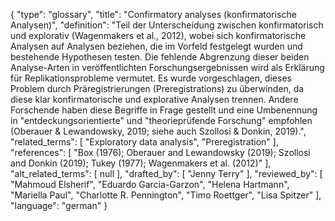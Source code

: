 {
    "type": "glossary",
    "title": "Confirmatory analyses (konfirmatorische Analysen)",
    "definition": "Teil der Unterscheidung zwischen konfirmatorisch und explorativ (Wagenmakers et al., 2012), wobei sich konfirmatorische Analysen auf Analysen beziehen, die im Vorfeld festgelegt wurden und bestehende Hypothesen testen. Die fehlende Abgrenzung dieser beiden Analyse-Arten in veröffentlichten Forschungsergebnissen wird als Erklärung für Replikationsprobleme vermutet. Es wurde vorgeschlagen, dieses Problem durch Präregistrierungen (Preregistrations) zu überwinden, da diese klar konfirmatorische und explorative Analysen trennen. Andere Forschende haben diese Begriffe in Frage gestellt und eine Umbenennung in \"entdeckungsorientierte\" und \"theorieprüfende Forschung\" empfohlen (Oberauer & Lewandowsky, 2019; siehe auch Szollosi & Donkin, 2019).",
    "related_terms": [
        "Exploratory data analysis",
        "Preregistration"
    ],
    "references": [
        "Box (1976); Oberauer and Lewandowsky (2019); Szollosi and Donkin (2019); Tukey (1977); Wagenmakers et al. (2012)"
    ],
    "alt_related_terms": [
        null
    ],
    "drafted_by": [
        "Jenny Terry"
    ],
    "reviewed_by": [
        "Mahmoud Elsherif",
        "Eduardo Garcia-Garzon",
        "Helena Hartmann",
        "Mariella Paul",
        "Charlotte R. Pennington",
        "Timo Roettger",
        "Lisa Spitzer"
    ],
    "language": "german"
}